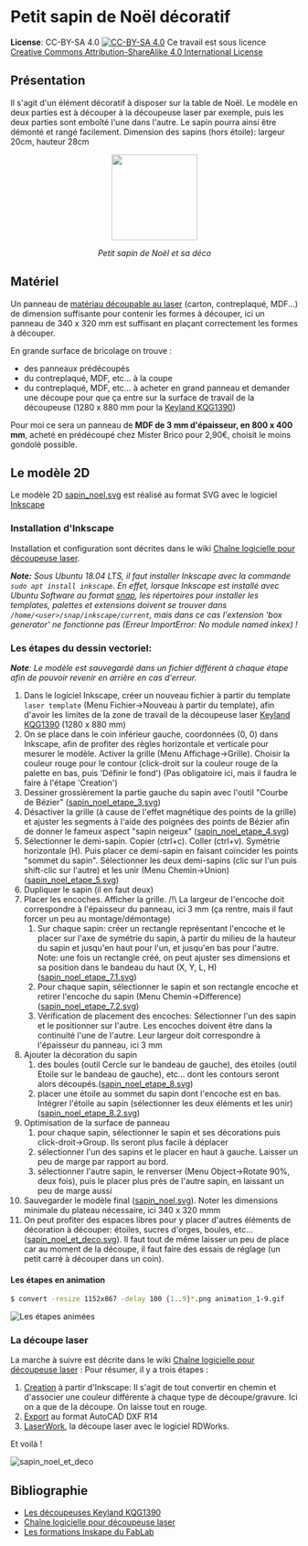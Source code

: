 # Petit sapin de Noël décoratif

**License**: CC-BY-SA 4.0 [![CC-BY-SA 4.0](https://i.creativecommons.org/l/by-sa/4.0/88x31.png)](http://creativecommons.org/licenses/by-sa/4.0)
Ce travail est sous licence [Creative Commons Attribution-ShareAlike 4.0 International License](http://creativecommons.org/licenses/by-sa/4.0)

## Présentation

Il s'agit d'un élément décoratif à disposer sur la table de Noël.
Le modèle en deux parties est à découper à la découpeuse laser par exemple, puis les deux parties sont emboîté l'une dans l'autre.
Le sapin pourra ainsi être démonté et rangé facilement.
Dimension des sapins (hors étoile): largeur 20cm, hauteur 28cm
<center>
  <img src="Pictures/sapin_noel_et_deco.jpg" width="150"/>
  
  <i>Petit sapin de Noël et sa déco</i>
</center>

## Matériel

Un panneau de [matériau découpable au laser](https://wiki.fablab-lannion.org/index.php?title=Mat%C3%A9riaux_Laser) (carton, contreplaqué, MDF...) de dimension suffisante pour contenir les formes à découper, ici un panneau de 340 x 320 mm est suffisant en plaçant correctement les formes à découper.

En grande surface de bricolage on trouve :
  - des panneaux prédécoupés
  - du contreplaqué, MDF, etc... à la coupe
  - du contreplaqué, MDF, etc... à acheter en grand panneau et demander une découpe pour que ça entre sur la surface de travail de la découpeuse (1280 x 880 mm pour la [Keyland KQG1390](https://wiki.fablab-lannion.org/index.php?title=D%C3%A9coupeuses_Laser_Keyland#.22Grosse.22_Machine_:_KQG1390))

Pour moi ce sera un panneau de **MDF de 3 mm d'épaisseur, en 800 x 400 mm**, acheté en prédécoupé chez Mister Brico pour 2,90€, choisit le moins gondolé possible.

## Le modèle 2D

Le modèle 2D [sapin_noel.svg](./sapin_noel.svg) est réalisé au format SVG avec le logiciel [Inkscape](https://inkscape.org/fr)

### Installation d'Inkscape

Installation et configuration sont décrites dans le wiki [Chaîne logicielle pour découpeuse laser](https://wiki.fablab-lannion.org/index.php?title=Chaine_logicielle_pour_d%C3%A9coupeuse_laser).

_**Note:** Sous Ubuntu 18.04 LTS, il faut installer Inkscape avec la commande `sudo apt install inkscape`. En effet, lorsque Inkscape est installé avec Ubuntu Software au format [snap](https://doc.ubuntu-fr.org/snap), les répertoires pour installer les templates, palettes et extensions doivent se trouver dans `/home/<user>/snap/inkscape/current`, mais dans ce cas l'extension 'box generator' ne fonctionne pas (Erreur ImportError: No module named inkex) !_

### Les étapes du dessin vectoriel:

_**Note**: Le modèle est sauvegardé dans un fichier différent à chaque étape afin de pouvoir revenir en arrière en cas d'erreur._

1. Dans le logiciel Inkscape, créer un nouveau fichier à partir du template `laser template` (Menu Fichier->Nouveau à partir du template), afin d'avoir les limites de la zone de travail de la découpeuse laser [Keyland KQG1390](https://wiki.fablab-lannion.org/index.php?title=D%C3%A9coupeuses_Laser_Keyland#.22Grosse.22_Machine_:_KQG1390) (1280 x 880 mm)
2. On se place dans le coin inférieur gauche, coordonnées (0, 0) dans Inkscape, afin de profiter des règles horizontale et verticale pour mesurer le modèle. Activer la grille (Menu Affichage->Grille). Choisir la couleur rouge pour le contour (click-droit sur la couleur rouge de la palette en bas, puis 'Définir le fond') (Pas obligatoire ici, mais il faudra le faire à l'étape 'Creation')
3. Dessiner grossièrement la partie gauche du sapin avec l'outil "Courbe de Bézier" ([sapin_noel_etape_3.svg](./sapin_noel_etape_3.svg))
4.  Désactiver la grille (à cause de l'effet magnétique des points de la grille) et ajuster les segments à l'aide des poignées des points de Bézier afin de donner le fameux aspect "sapin neigeux" ([sapin_noel_etape_4.svg](./sapin_noel_etape_4.svg))
5. Sélectionner le demi-sapin. Copier (ctrl+c). Coller (ctrl+v). Symétrie horizontale (H). Puis placer ce demi-sapin en faisant coïncider les points "sommet du sapin". Sélectionner les deux demi-sapins (clic sur l'un puis shift-clic sur l'autre) et les unir (Menu Chemin->Union) ([sapin_noel_etape_5.svg](./sapin_noel_etape_5.svg))
6. Dupliquer le sapin (il en faut deux)
7. Placer les encoches. Afficher la grille. /!\ La largeur de l'encoche doit correspondre à l'épaisseur du panneau, ici 3 mm (ça rentre, mais il faut forcer un peu au montage/démontage)
    1. Sur chaque sapin: créer un rectangle représentant l'encoche et le placer sur l'axe de symétrie du sapin, à partir du milieu de la hauteur du sapin et jusqu'en haut pour l'un, et jusqu'en bas pour l'autre. Note: une fois un rectangle créé, on peut ajuster ses dimensions et sa position dans le bandeau du haut (X, Y, L, H) ([sapin_noel_etape_7.1.svg](./sapin_noel_etape_7.1.svg))
    2. Pour chaque sapin, sélectionner le sapin et son rectangle encoche et retirer l'encoche du sapin (Menu Chemin->Difference) ([sapin_noel_etape_7.2.svg](./sapin_noel_etape_7.2.svg))
    3. Vérification de placement des encoches: Sélectionner l'un des sapin et le positionner sur l'autre. Les encoches doivent être dans la continuité l'une de l'autre. Leur largeur doit correspondre à l'épaisseur du panneau, ici 3 mm
8.  Ajouter la décoration du sapin
    1. des boules (outil Cercle sur le bandeau de gauche), des étoiles (outil Etoile sur le bandeau de gauche), etc... dont les contours seront alors découpés.([sapin_noel_etape_8.svg](./sapin_noel_etape_8.svg))
    2. placer une étoile au sommet du sapin dont l'encoche est en bas. Intégrer l'étoile au sapin (sélectionner les deux éléments et les unir) ([sapin_noel_etape_8.2.svg](./sapin_noel_etape_8.2.svg))
9.  Optimisation de la surface de panneau
    1. pour chaque sapin, sélectionner le sapin et ses décorations puis click-droit->Group. Ils seront plus facile à déplacer
    2. sélectionner l'un des sapins et le placer en haut à gauche. Laisser un peu de marge par rapport au bord.
    3. sélectionner l'autre sapin, le renverser (Menu Object->Rotate 90%, deux fois), puis le placer plus près de l'autre sapin, en laissant un peu de marge aussi
10. Sauvegarder le modèle final ([sapin_noel.svg](./sapin_noel.svg)). Noter les dimensions minimale du plateau nécessaire, ici 340 x 320 mmm
11. On peut profiter des espaces libres pour y placer d'autres éléments de décoration à découper: étoiles, sucres d'orges, boules, etc... ([sapin_noel_et_deco.svg](./sapin_noel_et_deco.svg)). Il faut tout de même laisser un peu de place car au moment de la découpe, il faut faire des essais de réglage (un petit carré à découper dans un coin).

#### Les étapes en animation
```sh
$ convert -resize 1152x867 -delay 100 {1..9}*.png animation_1-9.gif
```
![Les étapes animées](/Pictures/animation_1-9.gif)

### La découpe laser

La marche à suivre est décrite dans le wiki [Chaîne logicielle pour découpeuse laser](https://wiki.fablab-lannion.org/index.php?title=Chaine_logicielle_pour_d%C3%A9coupeuse_laser) :
Pour résumer, il y a trois étapes :
1. [Creation](https://wiki.fablab-lannion.org/index.php?title=Chaine_logicielle_pour_d%C3%A9coupeuse_laser#Cr.C3.A9ation) à partir d'Inkscape: Il s'agit de tout convertir en chemin et d'associer une couleur différente à chaque type de découpe/gravure.
  Ici on a que de la découpe. On laisse tout en rouge.
2. [Export](https://wiki.fablab-lannion.org/index.php?title=Chaine_logicielle_pour_d%C3%A9coupeuse_laser#Export) au format AutoCAD DXF R14
3. [LaserWork](https://wiki.fablab-lannion.org/index.php?title=Chaine_logicielle_pour_d%C3%A9coupeuse_laser#LaserWork), la découpe laser avec le logiciel RDWorks.

Et voilà !

![sapin_noel_et_deco](Pictures/sapin_noel_et_deco.jpg)

## Bibliographie

- [Les découpeuses Keyland KQG1390](https://wiki.fablab-lannion.org/index.php?title=D%C3%A9coupeuses_Laser_Keyland)
- [Chaîne logicielle pour découpeuse laser](https://wiki.fablab-lannion.org/index.php?title=Chaine_logicielle_pour_d%C3%A9coupeuse_laser)
- [Les formations Inskape du FabLab](https://wiki.fablab-lannion.org/index.php?title=FormationInkscape)
